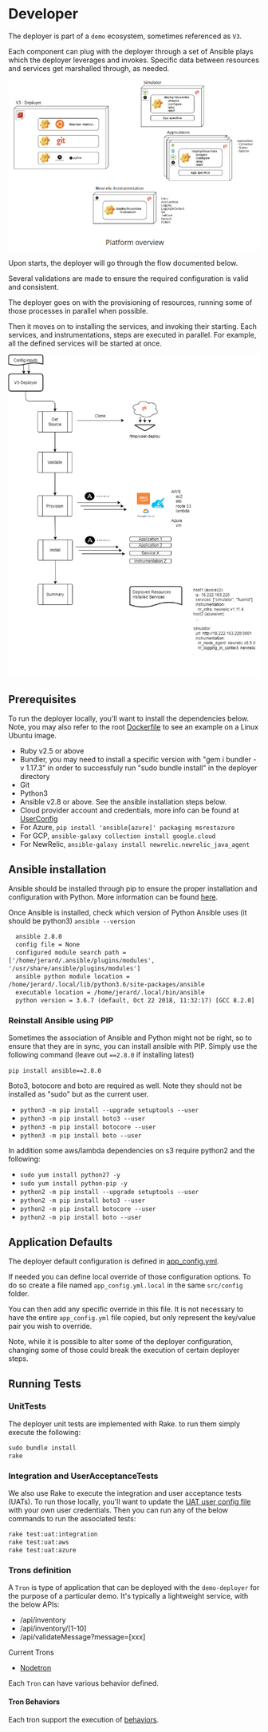 # Developer

The deployer is part of a `demo` ecosystem, sometimes referenced as `V3`.

Each component can plug with the deployer through a set of Ansible plays which the deployer leverages and invokes. Specific data between resources and services get marshalled through, as needed.

![Image of architecture](DeployerArchitecture.png)

Upon starts, the deployer will go through the flow documented below. 

Several validations are made to ensure the required configuration is valid and consistent.

The deployer goes on with the provisioning of resources, running some of those processes in parallel when possible. 

Then it moves on to installing the services, and invoking their starting. Each services, and instrumentations, steps are executed in parallel. For example, all the defined services will be started at once.

![Image of flowchar](DeployerFlowchart.png)

## Prerequisites

To run the deployer locally, you'll want to install the dependencies below. Note, you may also refer to the root [Dockerfile](../../Dockerfile) to see an example on a Linux Ubuntu image.

* Ruby v2.5 or above
* Bundler, you may need to install a specific version with "gem i bundler -v 1.17.3" in order to successfuly run "sudo bundle install" in the deployer directory
* Git
* Python3
* Ansible v2.8 or above. See the ansible installation steps below.
* Cloud provider account and credentials, more info can be found at [UserConfig](../user_config/README.md)
* For Azure, ```pip install 'ansible[azure]' packaging msrestazure```
* For GCP, ```ansible-galaxy collection install google.cloud```
* For NewRelic, ```ansible-galaxy install newrelic.newrelic_java_agent```

## Ansible installation
Ansible should be installed through pip to ensure the proper installation and configuration with Python.
More information can be found [here](https://docs.ansible.com/ansible/latest/installation_guide/intro_installation.html#latest-releases-via-pip).

Once Ansible is installed, check which version of Python Ansible uses (it should be python3) `ansible --version`

```
  ansible 2.8.0
  config file = None
  configured module search path = ['/home/jerard/.ansible/plugins/modules', '/usr/share/ansible/plugins/modules']
  ansible python module location = /home/jerard/.local/lib/python3.6/site-packages/ansible
  executable location = /home/jerard/.local/bin/ansible
  python version = 3.6.7 (default, Oct 22 2018, 11:32:17) [GCC 8.2.0]
```

### Reinstall Ansible using PIP
Sometimes the association of Ansible and Python might not be right, so to ensure that they are in sync, you can install ansible with PIP.
Simply use the following command (leave out `==2.8.0` if installing latest)

`pip install ansible==2.8.0`

Boto3, botocore and boto are required as well.  Note they should not be installed as "sudo" but as the current user.
* `python3 -m pip install --upgrade setuptools --user`
* `python3 -m pip install boto3 --user`
* `python3 -m pip install botocore --user`
* `python3 -m pip install boto --user`

In addition some aws/lambda dependencies on s3 require python2 and the following:
* `sudo yum install python27 -y`
* `sudo yum install python-pip -y`
* `python2 -m pip install --upgrade setuptools --user`
* `python2 -m pip install boto3 --user`
* `python2 -m pip install botocore --user`
* `python2 -m pip install boto --user`

## Application Defaults

The deployer default configuration is defined in [app_config.yml](../../src/config/app_config.yml).

If needed you can define local override of those configuration options. To do so create a file named `app_config.yml.local` in the same `src/config` folder.

You can then add any specific override in this file. It is not necessary to have the entire `app_config.yml` file copied, but only represent the key/value pair you wish to override.

Note, while it is possible to alter some of the deployer configuration, changing some of those could break the execution of certain deployer steps.

## Running Tests

### UnitTests

The deployer unit tests are implemented with Rake. to run them simply execute the following:

```
sudo bundle install
rake
```

### Integration and UserAcceptanceTests

We also use Rake to execute the integration and user acceptance tests (UATs). 
To run those locally, you'll want to update the [UAT user config file](../../user_acceptance_tests/uatuser.json) with your own user credentials.
Then you can run any of the below commands to run the associated tests:

```
rake test:uat:integration
rake test:uat:aws
rake test:uat:azure
```

### Trons definition

A `Tron` is type of application that can be deployed with the `demo-deployer` for the purpose of a particular demo. It's typically a lightweight service, with the below APIs:
* /api/inventory
* /api/inventory/[1-10]
* /api/validateMessage?message=[xxx]

Current Trons
* [Nodetron](https://github.com/newrelic/demo-nodetron)

Each `Tron` can have various behavior defined.

#### Tron Behaviors

Each tron support the execution of [behaviors](behaviors/README.md).
